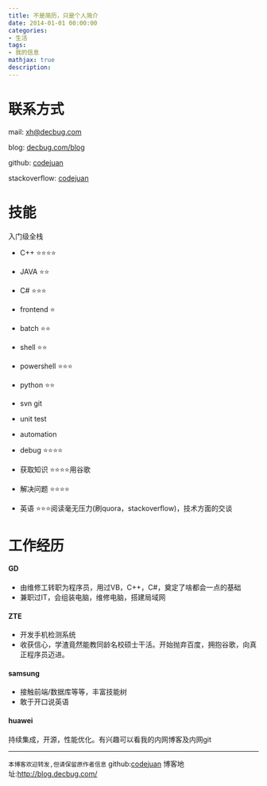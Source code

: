 ```yaml
---
title: 不是简历，只是个人简介
date: 2014-01-01 00:00:00
categories:
- 生活
tags: 
- 我的信息
mathjax: true
description: 
---
```


# 联系方式

mail:			[xh@decbug.com](mailto:xh@decbug.com)

blog:			[decbug.com/blog](http://www.decbug.com/blog)

github:			[codejuan](http://github.com/codejuan)

stackoverflow:	[codejuan](http://stackoverflow.com/users/2763396/codejuan)

<!--more-->

# 技能

入门级全栈


- C++		:star::star::star::star:

- JAVA		:star::star:

- C#		:star::star::star:

- frontend	:star:

- batch		:star::star:

- shell		:star::star:

- powershell :star::star::star:

- python	:star::star:

- svn git

- unit test

- automation

- debug		:star::star::star::star:

- 获取知识	:star::star::star::star:用谷歌

- 解决问题	:star::star::star::star:

- 英语		:star::star::star:阅读毫无压力(刷quora，stackoverflow)，技术方面的交谈


# 工作经历

#### GD
- 由维修工转职为程序员，用过VB，C++，C#，奠定了啥都会一点的基础
- 兼职过IT，会组装电脑，维修电脑，搭建局域网

#### ZTE
- 开发手机检测系统
- 收获信心，学渣竟然能教同龄名校硕士干活。开始抛弃百度，拥抱谷歌，向真正程序员迈进。


#### samsung
- 接触前端/数据库等等，丰富技能树
- 敢于开口说英语

#### huawei
持续集成，开源，性能优化。有兴趣可以看我的内网博客及内网git


-----------------------

`本博客欢迎转发,但请保留原作者信息`
github:[codejuan](https://github.com/CodeJuan)
博客地址:http://blog.decbug.com/

